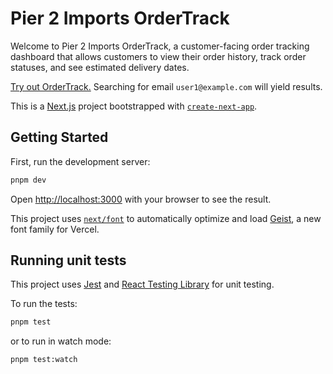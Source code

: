 # Pier 2 Imports OrderTrack

Welcome to Pier 2 Imports OrderTrack, a customer-facing order tracking dashboard that allows customers to view their order history, track order statuses, and see estimated delivery dates.

[Try out OrderTrack.](https://pier-2-imports.vercel.app/) Searching for email `user1@example.com` will yield results.

This is a [Next.js](https://nextjs.org) project bootstrapped with [`create-next-app`](https://nextjs.org/docs/app/api-reference/cli/create-next-app).

## Getting Started

First, run the development server:

```bash
pnpm dev
```

Open [http://localhost:3000](http://localhost:3000) with your browser to see the result.

This project uses [`next/font`](https://nextjs.org/docs/app/building-your-application/optimizing/fonts) to automatically optimize and load [Geist](https://vercel.com/font), a new font family for Vercel.

## Running unit tests

This project uses [Jest](https://jestjs.io/) and [React Testing Library](https://testing-library.com/docs/react-testing-library/intro) for unit testing.

To run the tests:

```bash
pnpm test
```

or to run in watch mode:

```bash
pnpm test:watch
```
